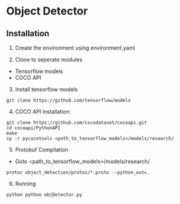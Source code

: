 # Object Detector

## Installation

1. Create the environment using environment.yaml

2. Clone to seperate modules
  - Tensorflow models
  - COCO API

3. Install tensorflow models
```
git clone https://github.com/tensorflow/models
```
4. COCO API installation:
```
git clone https://github.com/cocodataset/cocoapi.git
cd cocoapi/PythonAPI
make
cp -r pycocotools <path_to_tensorflow_models>/models/research/
```
5. Protobuf Compilation
  - Goto <path_to_tensorflow_models>/models/research/
```
protoc object_detection/protos/*.proto --python_out=.
```

6. Running
```
python python objDetector.py
```



